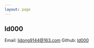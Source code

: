 ```yaml
---
layout: page
---
```


## ld000

<i class="fa fa-envelope-open-o"></i> Email: [lidong9144@163.com]()
<i class="fa fa-github" aria-hidden="true"></i> Github: [ld000](https://github.com/ld000)
